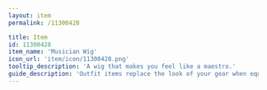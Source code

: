 ```yaml
---
layout: item
permalink: /11300428

title: Item
id: 11300428
item_name: 'Musician Wig'
icon_url: 'item/icon/11300428.png'
tooltip_description: 'A wig that makes you feel like a maestro.'
guide_description: 'Outfit items replace the look of your gear when equipped.'
---
```

